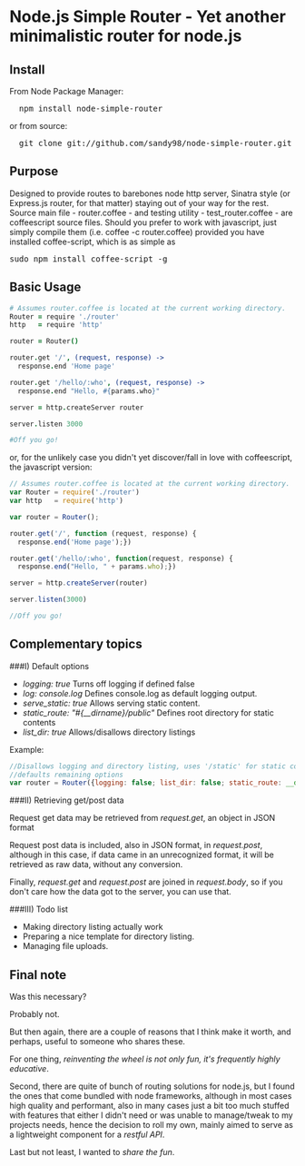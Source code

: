 # Node.js Simple Router - Yet another minimalistic router for node.js

## Install

From Node Package Manager:

<pre>
  npm install node-simple-router
</pre>

or from source:

<pre>
  git clone git://github.com/sandy98/node-simple-router.git
</pre>

## Purpose
Designed to provide routes to barebones node http server, Sinatra style (or Express.js router, for that matter) staying out
of your way for the rest.
Source main file - router.coffee - and testing utility - test_router.coffee - are coffeescript source files. Should you prefer to
work with javascript, just simply compile them (i.e. coffee -c router.coffee) provided you have installed coffee-script, which is as
simple as <pre>sudo npm install coffee-script -g</pre>

## Basic Usage
```coffeescript
# Assumes router.coffee is located at the current working directory.
Router = require './router'
http   = require 'http'

router = Router()

router.get '/', (request, response) ->
  response.end 'Home page'

router.get '/hello/:who', (request, response) ->
  response.end "Hello, #{params.who}"

server = http.createServer router

server.listen 3000

#Off you go!
```
or, for the unlikely case you didn't yet discover/fall in love with coffeescript, the javascript version:

```javascript
// Assumes router.coffee is located at the current working directory.
var Router = require('./router')
var http   = require('http')

var router = Router();

router.get('/', function (request, response) {
  response.end('Home page');})

router.get('/hello/:who', function(request, response) {
  response.end("Hello, " + params.who);})

server = http.createServer(router)

server.listen(3000)

//Off you go!
```

## Complementary topics
###I) Default options

-    *logging: true*                         Turns off logging if defined false
-    *log: console.log*                      Defines console.log as default logging output.
-    *serve_static: true*                    Allows serving static content.
-    *static_route: "#{__dirname}/public"*   Defines root directory for static contents
-    *list_dir: true*                        Allows/disallows directory listings

Example:
```javascript
//Disallows logging and directory listing, uses '/static' for static contents,
//defaults remaining options
var router = Router({logging: false; list_dir: false; static_route: __dirname + '/static'})
```
###II) Retrieving get/post data

Request get data may be retrieved from *request.get*, an object in JSON format

Request post data is included, also in JSON format, in *request.post*, although in this case, if data came in an
unrecognized format, it will be retrieved as raw data, without any conversion.

Finally, *request.get* and *request.post* are joined in *request.body*, so if you don't care how the data got to the
server, you can use that.

###III) Todo list
-    Making directory listing actually work
-    Preparing a nice template for directory listing.
-    Managing file uploads.


## Final note
Was this necessary?

Probably not.

But then again, there are a couple of reasons that I think make it worth, and perhaps, useful to someone who shares these.

For one thing, *reinventing the wheel is not only fun, it's frequently highly educative*.

Second, there are quite of bunch of routing solutions for node.js, but I found the ones that come bundled with node frameworks,
although in most cases high quality and performant, also in many cases just a bit too much stuffed with features that either I didn't
need or was unable to manage/tweak to my projects needs, hence the decision to roll my own, mainly aimed to serve as a lightweight
component for a *restful API*.

Last but not least, I wanted to *share the fun*.



